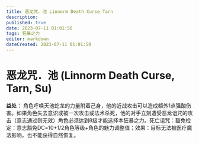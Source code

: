 ```yaml
---
title: 恶龙咒．池 Linnorm Death Curse Tarn
description: 
published: true
date: 2023-07-11 01:01:50
tags: 狂暴之力
editor: markdown
dateCreated: 2023-07-11 01:01:50
---
```


# 恶龙咒．池 (Linnorm Death Curse, Tarn, Su)

**益处：** 角色呼唤天池蛇龙的力量附着己身，他的近战攻击可以造成额外1点强酸伤害。如果角色失去意识或被一次攻击或法术杀死，他的对手立刻遭受恶龙诅咒的攻击（意志通过则无效）角色必须达到8级才能选择本狂暴之力。死亡诅咒：豁免检定：意志豁免DC=10+1/2角色等级+角色的魅力调整值；效果：目标无法被医疗魔法影响，也不能获得自然恢复。
